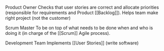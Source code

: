 Product Owner
Checks that user stories are correct and allocate priorities (responsible for requirements and Product [[Backlog]]). Helps team make right project (not the customer)

Scrum Master 
To be on top of what needs to be done when and who is doing it (in charge of the [[Scrum]] Agile process). 

Development Team
Implements [[User Stories]] (write software)